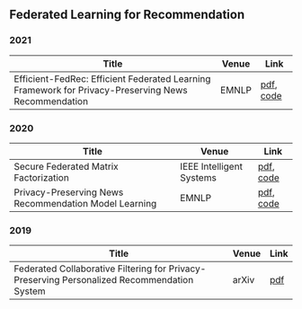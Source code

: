## Federated Learning for Recommendation

### 2021
| Title | Venue | Link |  
| --- | --- | --- | 
| Efficient-FedRec: Efficient Federated Learning Framework for Privacy-Preserving News Recommendation | EMNLP |  [pdf](https://aclanthology.org/2021.emnlp-main.223), [code](https://github.com/yjw1029/Efficient-FedRec) |

### 2020
| Title | Venue | Link |  
| --- | --- | --- | 
| Secure Federated Matrix Factorization | IEEE Intelligent Systems | [pdf](https://ieeexplore.ieee.org/abstract/document/9162459), [code](https://github.com/Di-Chai/FedMF) | 
| Privacy-Preserving News Recommendation Model Learning | EMNLP | [pdf](https://aclanthology.org/2020.findings-emnlp.128/), [code](https://github.com/taoqi98/FedNewsRec) |

### 2019
| Title | Venue | Link |  
| --- | --- | --- | 
| Federated Collaborative Filtering for Privacy-Preserving Personalized Recommendation System | arXiv | [pdf](https://arxiv.org/abs/1901.09888) |
